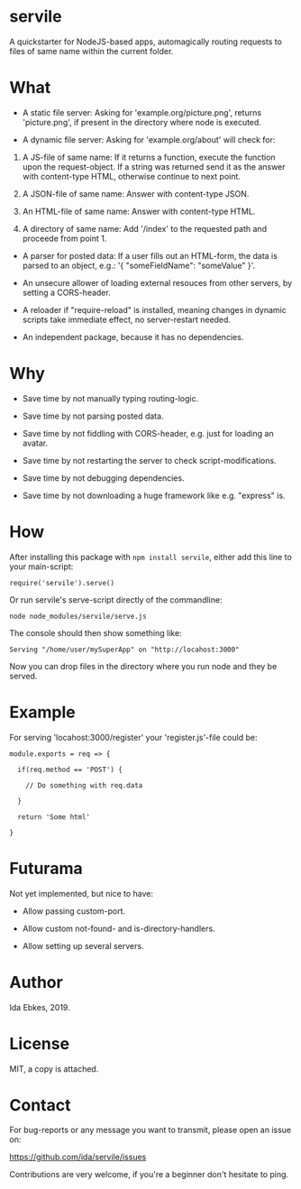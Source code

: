 servile
=======


A quickstarter for NodeJS-based apps, automagically routing requests to files
of same name within the current folder.


What
====

- A static file server: Asking for 'example.org/picture.png', returns
  'picture.png', if present in the directory where node is executed.

- A dynamic file server: Asking for 'example.org/about' will check for:

1. A JS-file of same name: If it returns a function, execute the function
   upon the request-object. If a string was returned send it as the answer
   with content-type HTML, otherwise continue to next point.

2. A JSON-file of same name: Answer with content-type JSON.

3. An HTML-file of same name: Answer with content-type HTML.

4. A directory of same name: Add '/index' to the requested path and proceede
   from point 1.


- A parser for posted data: If a user fills out an HTML-form, the data is
  parsed to an object, e.g.: '{ "someFieldName": "someValue" }'.

- An unsecure allower of loading external resouces from other servers,
  by setting a CORS-header.

- A reloader if "require-reload" is installed, meaning changes in dynamic
  scripts take immediate effect, no server-restart needed.

- An independent package, because it has no dependencies.


Why
===

- Save time by not manually typing routing-logic.

- Save time by not parsing posted data.

- Save time by not fiddling with CORS-header, e.g. just for loading an avatar.

- Save time by not restarting the server to check script-modifications.

- Save time by not debugging dependencies.

- Save time by not downloading a huge framework like e.g. "express" is.


How
===

After installing this package with `npm install servile`, either add this line
to your main-script:

    require('servile').serve()

Or run servile's serve-script directly of the commandline:

    node node_modules/servile/serve.js

The console should then show something like:

    Serving "/home/user/mySuperApp" on "http://locahost:3000"

Now you can drop files in the directory where you run node and they be served.


Example
=======

For serving 'locahost:3000/register' your 'register.js'-file could be:

    module.exports = req => {

      if(req.method == 'POST') {

        // Do something with req.data

      }

      return 'Some html'

    }


Futurama
========

Not yet implemented, but nice to have:

- Allow passing custom-port.

- Allow custom not-found- and is-directory-handlers.

- Allow setting up several servers.


Author
======

Ida Ebkes, 2019.


License
=======

MIT, a copy is attached.


Contact
=======

For bug-reports or any message you want to transmit, please open an issue on:

https://github.com/ida/servile/issues

Contributions are very welcome, if you're a beginner don't hesitate to ping.

